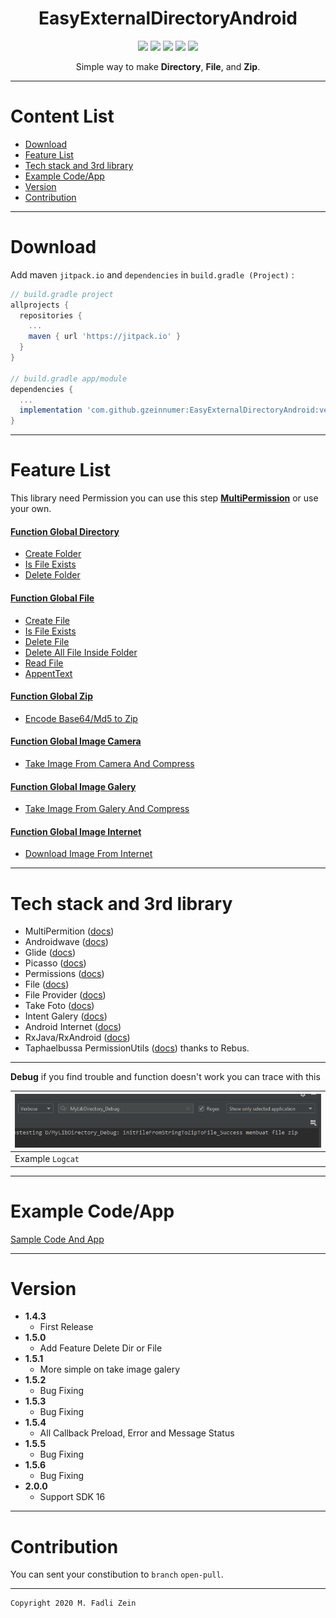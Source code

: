 <h1 align="center">
  EasyExternalDirectoryAndroid
</h1>

<div align="center">
    <a><img src="https://img.shields.io/badge/Version-2.0.0-brightgreen.svg?style=flat"></a>
    <a><img src="https://img.shields.io/badge/ID-gzeinnumer-blue.svg?style=flat"></a>
    <a><img src="https://img.shields.io/badge/Java-Suport-green?logo=java&style=flat"></a>
    <a><img src="https://img.shields.io/badge/Kotlin-Suport-green?logo=kotlin&style=flat"></a>
    <a href="https://github.com/gzeinnumer"><img src="https://img.shields.io/github/followers/gzeinnumer?label=follow&style=social"></a>
    <br>
    <p>Simple way to make <b>Directory</b>, <b>File</b>, and <b>Zip</b>.</p>
</div>

---
# Content List
* [Download](#download)
* [Feature List](#feature-list)
* [Tech stack and 3rd library](#tech-stack-and-3rd-library)
* [Example Code/App](#example-codeapp)
* [Version](#version)
* [Contribution](#contribution)

---
# Download
Add maven `jitpack.io` and `dependencies` in `build.gradle (Project)` :
```gradle
// build.gradle project
allprojects {
  repositories {
    ...
    maven { url 'https://jitpack.io' }
  }
}

// build.gradle app/module
dependencies {
  ...
  implementation 'com.github.gzeinnumer:EasyExternalDirectoryAndroid:version'
}
```

---
# Feature List

This library need Permission you can use this step [**MultiPermission**](https://github.com/gzeinnumer/MultiPermition2) or use your own.

#### [Function Global Directory](https://github.com/gzeinnumer/EasyExternalDirectoryAndroid/blob/master/README_1.md)
- [Create Folder](https://github.com/gzeinnumer/EasyExternalDirectoryAndroid/blob/master/README_1.md#create-folder)
- [Is File Exists](https://github.com/gzeinnumer/EasyExternalDirectoryAndroid/blob/master/README_1.md#is-file-exists)
- [Delete Folder](https://github.com/gzeinnumer/EasyExternalDirectoryAndroid/blob/master/README_1.md#delete-folder)

#### [Function Global File](https://github.com/gzeinnumer/EasyExternalDirectoryAndroid/blob/master/README_2.md)
- [Create File](https://github.com/gzeinnumer/EasyExternalDirectoryAndroid/blob/master/README_2.md#create-file)
- [Is File Exists](https://github.com/gzeinnumer/EasyExternalDirectoryAndroid/blob/master/README_2.md#is-file-exists)
- [Delete File](https://github.com/gzeinnumer/EasyExternalDirectoryAndroid/blob/master/README_2.md#delete-file)
- [Delete All File Inside Folder](https://github.com/gzeinnumer/EasyExternalDirectoryAndroid/blob/master/README_2.md#delete-all-file-inside-folder)
- [Read File](https://github.com/gzeinnumer/EasyExternalDirectoryAndroid/blob/master/README_2.md#read-file)
- [AppentText](https://github.com/gzeinnumer/EasyExternalDirectoryAndroid/blob/master/README_2.md#appenttext)

#### [Function Global Zip](https://github.com/gzeinnumer/EasyExternalDirectoryAndroid/blob/master/README_3.md)
- [Encode Base64/Md5 to Zip](https://github.com/gzeinnumer/EasyExternalDirectoryAndroid/blob/master/README_3.md#base64-to-zip)

#### [Function Global Image Camera](https://github.com/gzeinnumer/EasyExternalDirectoryAndroid/blob/master/README_4.md)
- [Take Image From Camera And Compress](https://github.com/gzeinnumer/EasyExternalDirectoryAndroid/blob/master/README_4.md#take-image-from-camera-and-compress)

#### [Function Global Image Galery](https://github.com/gzeinnumer/EasyExternalDirectoryAndroid/blob/master/README_5.md)
- [Take Image From Galery And Compress](https://github.com/gzeinnumer/EasyExternalDirectoryAndroid/blob/master/README_5.md#take-image-from-galery-and-compress)

#### [Function Global Image Internet](https://github.com/gzeinnumer/EasyExternalDirectoryAndroid/blob/master/README_6.md)
- [Download Image From Internet](https://github.com/gzeinnumer/EasyExternalDirectoryAndroid/blob/master/README_6.md#download-image-from-internet)

---
# Tech stack and 3rd library
- MultiPermition ([docs](https://github.com/gzeinnumer/MultiPermition2))
- Androidwave ([docs](https://androidwave.com/))
- Glide ([docs](https://github.com/bumptech/glide))
- Picasso ([docs](https://github.com/square/picasso))
- Permissions ([docs](https://developer.android.com/guide/topics/permissions/overview))
- File ([docs](https://developer.android.com/reference/java/io/File))
- File Provider ([docs](https://developer.android.com/training/secure-file-sharing/setup-sharing?hl=id))
- Take Foto ([docs](https://developer.android.com/training/camera/photobasics?hl=id))
- Intent Galery ([docs](https://developer.android.com/guide/components/intents-common?hl=id))
- Android Internet ([docs](https://developer.android.com/training/basics/network-ops/connecting))
- RxJava/RxAndroid ([docs](https://github.com/ReactiveX/RxJava))
- Taphaelbussa PermissionUtils ([docs](https://github.com/raphaelbussa/PermissionUtils)) thanks to Rebus.

---

**Debug** if you find trouble and function doesn't work you can trace with this

| ![](https://github.com/gzeinnumer/EasyExternalDirectoryAndroid/blob/master/assets/debug.jpg) |
|:-------------------------------------------------------------------------------|
| Example `Logcat`                                                               |

---
# Example Code/App

[Sample Code And App](https://github.com/gzeinnumer/MyLibDirectoryExample)

---
# Version
- **1.4.3**
  - First Release
- **1.5.0**
  - Add Feature Delete Dir or File
- **1.5.1**
  - More simple on take image galery
- **1.5.2**
  - Bug Fixing
- **1.5.3**
  - Bug Fixing
- **1.5.4**
  - All Callback Preload, Error and Message Status
- **1.5.5**
  - Bug Fixing
- **1.5.6**
  - Bug Fixing
- **2.0.0**
  - Support SDK 16

---
# Contribution
You can sent your constibution to `branch` `open-pull`.

---

```
Copyright 2020 M. Fadli Zein
```
